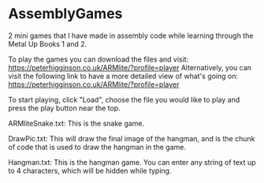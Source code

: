 # AssemblyGames
2 mini games that I have made in assembly code while learning through the Metal Up Books 1 and 2.

To play the games you can download the files and visit: https://peterhigginson.co.uk/ARMlite/?profile=player
Alternatively, you can visit the following link to have a more detailed view of what's going on: https://peterhigginson.co.uk/ARMlite/?profile=player

To start playing, click "Load", choose the file you would like to play and press the play button near the top.

ARMliteSnake.txt: This is the snake game.

DrawPic.txt: This will draw the final image of the hangman, and is the chunk of code that is used to draw the hangman in the game.

Hangman.txt: This is the hangman game. You can enter any string of text up to 4 characters, which will be hidden while typing.
